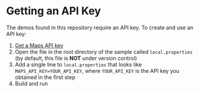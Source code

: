 # Getting an API Key

The demos found in this repository require an API key. To create and use an API key:

  1. [Get a Maps API key](https://developers.google.com/maps/documentation/android-sdk/get-api-key)
  1. Open the file in the root directory of the sample called `local.properties` (by default, this file is **NOT** under version control)
  1. Add a single line to `local.properties` that looks like `MAPS_API_KEY=YOUR_API_KEY`, where `YOUR_API_KEY` is the API key you obtained in the first step
  1. Build and run
